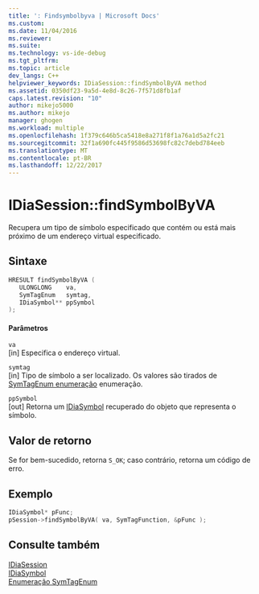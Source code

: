 ```yaml
---
title: ': Findsymbolbyva | Microsoft Docs'
ms.custom: 
ms.date: 11/04/2016
ms.reviewer: 
ms.suite: 
ms.technology: vs-ide-debug
ms.tgt_pltfrm: 
ms.topic: article
dev_langs: C++
helpviewer_keywords: IDiaSession::findSymbolByVA method
ms.assetid: 0350df23-9a5d-4e8d-8c26-7f571d8fb1af
caps.latest.revision: "10"
author: mikejo5000
ms.author: mikejo
manager: ghogen
ms.workload: multiple
ms.openlocfilehash: 1f379c646b5ca5418e8a271f8f1a76a1d5a2fc21
ms.sourcegitcommit: 32f1a690fc445f9586d53698fc82c7debd784eeb
ms.translationtype: MT
ms.contentlocale: pt-BR
ms.lasthandoff: 12/22/2017
---
```

# <a name="idiasessionfindsymbolbyva"></a>IDiaSession::findSymbolByVA
Recupera um tipo de símbolo especificado que contém ou está mais próximo de um endereço virtual especificado.  
  
## <a name="syntax"></a>Sintaxe  
  
```C++  
HRESULT findSymbolByVA (   
   ULONGLONG    va,  
   SymTagEnum   symtag,  
   IDiaSymbol** ppSymbol  
);  
```  
  
#### <a name="parameters"></a>Parâmetros  
 `va`  
 [in] Especifica o endereço virtual.  
  
 `symtag`  
 [in] Tipo de símbolo a ser localizado. Os valores são tirados de [SymTagEnum enumeração](../../debugger/debug-interface-access/symtagenum.md) enumeração.  
  
 `ppSymbol`  
 [out] Retorna um [IDiaSymbol](../../debugger/debug-interface-access/idiasymbol.md) recuperado do objeto que representa o símbolo.  
  
## <a name="return-value"></a>Valor de retorno  
 Se for bem-sucedido, retorna `S_OK`; caso contrário, retorna um código de erro.  
  
## <a name="example"></a>Exemplo  
  
```C++  
IDiaSymbol* pFunc;  
pSession->findSymbolByVA( va, SymTagFunction, &pFunc );  
```  
  
## <a name="see-also"></a>Consulte também  
 [IDiaSession](../../debugger/debug-interface-access/idiasession.md)   
 [IDiaSymbol](../../debugger/debug-interface-access/idiasymbol.md)   
 [Enumeração SymTagEnum](../../debugger/debug-interface-access/symtagenum.md)